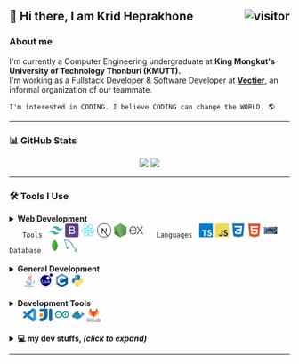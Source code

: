 ## 🙏 Hi there, I am Krid Heprakhone <img align="right" src="https://visitor-badge.glitch.me/badge?page_id=riflowth" alt="visitor" />

### About me
I'm currently a Computer Engineering undergraduate at **King Mongkut's University of Technology Thonburi (KMUTT).**  
I'm working as a Fullstack Developer & Software Developer at **[Vectier](https://github.com/Vectier)**, an informal organization of our teammate.

```
I'm interested in CODING. I believe CODING can change the WORLD. 🌎
```

---

### 📊 GitHub Stats
<div align="center">
  <img height="160em" src="https://github-readme-stats.vercel.app/api?username=riflowth&show_icons=true&theme=dark&count_private=true&include_all_commits=true" />
  <img height="160em" src="https://github-readme-stats.vercel.app/api/top-langs/?username=riflowth&layout=compact&theme=dark&langs_count=10" />
</div>

---

### 🛠 Tools I Use
<details>
  <summary><b>Web Development</b></summary>
  <ul>
    <li>
      I prefer <b>TailwindCSS</b> and <b>Bootstrap</b> for my ui. web technology mostly uses <b>Next.js</b>, For all of these, I use <b>JavaScript</b> and <b>CSS3</b>. The <b>Database</b>, I mainly select <b>MongoDB</b> and <b>MySQL</b>, up to my web requirement and my mood at that time. <i>lmao!</i>
    </li>
    <li>
      Before I found true love like <b>Next.js</b>. My web technology uses <b>NodeJS</b> with <b>expressJS</b> and <b>template engine</b> to provide my website. Back in the past, I caught up with <b>PHP</b>, lol.
    </li>
    </ul>
</details>

<div>
  &nbsp;&nbsp;&nbsp;&nbsp;&nbsp;
  <code>Tools</code> &nbsp;
  <img height="25" src="https://raw.githubusercontent.com/devicons/devicon/master/icons/tailwindcss/tailwindcss-plain.svg" alt="tailwindcss" />
  <img height="25" src="https://raw.githubusercontent.com/devicons/devicon/master/icons/bootstrap/bootstrap-plain.svg" alt="bootstrap" />
  <img height="25" src="https://raw.githubusercontent.com/devicons/devicon/master/icons/react/react-original.svg" alt="react" />
  <img height="25" style="text-color: white;" src="https://raw.githubusercontent.com/devicons/devicon/master/icons/nextjs/nextjs-line.svg" alt="nextjs" />
  <img height="25" src="https://raw.githubusercontent.com/github/explore/80688e429a7d4ef2fca1e82350fe8e3517d3494d/topics/nodejs/nodejs.png" alt="nodejs" />
  <img height="25" src="https://raw.githubusercontent.com/devicons/devicon/master/icons/express/express-original.svg" alt="express" />
  &nbsp;&nbsp;&nbsp;&nbsp;
  <code>Languages</code> &nbsp;
  <img height="25" src="https://raw.githubusercontent.com/devicons/devicon/master/icons/typescript/typescript-original.svg" alt="javascript" />
  <img height="25" src="https://raw.githubusercontent.com/devicons/devicon/master/icons/javascript/javascript-original.svg" alt="javascript" />
  <img height="25" src="https://raw.githubusercontent.com/devicons/devicon/master/icons/css3/css3-plain.svg" alt="css3" />
  <img height="25" src="https://raw.githubusercontent.com/devicons/devicon/master/icons/html5/html5-plain.svg" alt="html5" />
  <img height="25" src="https://raw.githubusercontent.com/devicons/devicon/master/icons/php/php-original.svg" alt="php" />
  &nbsp;&nbsp;&nbsp;&nbsp;
  <code>Database</code> &nbsp;
  <img height="25" src="https://raw.githubusercontent.com/devicons/devicon/master/icons/mongodb/mongodb-original.svg" alt="mongodb" />
  <img height="25" src="https://raw.githubusercontent.com/devicons/devicon/master/icons/mysql/mysql-original.svg" alt="mysql" />
</div>

<br />

<details>
  <summary><b>General Development</b></summary>
  <ul>
    <li>
      I love OOP so I stuck with <b>Java</b> ☕. On my game development, I use <b>Java</b> and <b>LUA</b>. Sometimes I write <b>C</b> and <b>Python</b>.
    </li>
  </ul>
</details>

<div>
  &nbsp;&nbsp;&nbsp;&nbsp;&nbsp;
  <img height="25" src="https://raw.githubusercontent.com/devicons/devicon/master/icons/java/java-original.svg" alt="java" />
  <img height="25" src="https://raw.githubusercontent.com/devicons/devicon/master/icons/lua/lua-plain-wordmark.svg" alt="lua" />
  <img height="25" src="https://raw.githubusercontent.com/devicons/devicon/master/icons/c/c-original.svg" alt="c" />
  <img height="25" src="https://raw.githubusercontent.com/devicons/devicon/master/icons/python/python-original.svg" alt="python" />
</div>

<br />
    
<details>
  <summary><b>Development Tools</b></summary>
  <ul>
    <li>
      I use <b>Visual Studio Code</b> in my general development like <i>JavaScript, Lua, C, Python</i>. I do <i>Java</i> programming on <b>IntelliJ IDEA</b>. In my university when working with Robot I prefer <b>Arduino IDE</b>. My version control system is <b>git</b>. I use <b>Docker</b> for building, shipping, and running distributed applications. the last is <b>GitLab</b> for CI/CD on my process.
    </li>
  </ul>
</details>

<div align="left">
  &nbsp;&nbsp;&nbsp;&nbsp;&nbsp;
  <img height="25" src="https://raw.githubusercontent.com/devicons/devicon/master/icons/vscode/vscode-original.svg" alt="vscode" />
  <img height="25" src="https://raw.githubusercontent.com/devicons/devicon/master/icons/intellij/intellij-original.svg" alt="intellij" />
  <img height="25" src="https://raw.githubusercontent.com/devicons/devicon/master/icons/arduino/arduino-original.svg" alt="arduino" />
  <img height="25" src="https://raw.githubusercontent.com/devicons/devicon/master/icons/docker/docker-original.svg" alt="docker" />
  <img height="25" src="https://raw.githubusercontent.com/devicons/devicon/master/icons/gitlab/gitlab-original-wordmark.svg" alt="gitlab" />
</div>

<br />

<details>
  <summary><b>💻 my dev stuffs, <i>(click to expand)</i></b></summary>
  <ul>
    <li><b>MacBook Pro (16-inch, 2019)</b>
      <ul>
        <li>CPU: Intel Core i9</li>
        <li>Memory: 16 GB</li>
        <li>GPU: AMD Radeon Pro 5500, Intel UHD Graphics 630</li>
      </ul>
    </li>
    <li><b>Custom PC</b>
      <ul>
        <li>CPU: AMD Ryzen 5 2600</li>
        <li>Memory: 16 GB</li>
        <li>GPU: NVIDIA GeForce GTX 1660 SUPER</li>
      </ul>
    </li>
    <li><b>Monitors</b>
      <ul>
        <li>DELL ALIENWARE AW3420DW</li>
        <li>DELL U2720Q</li>
      </ul>
    </li>
  </ul>
</details>

---
